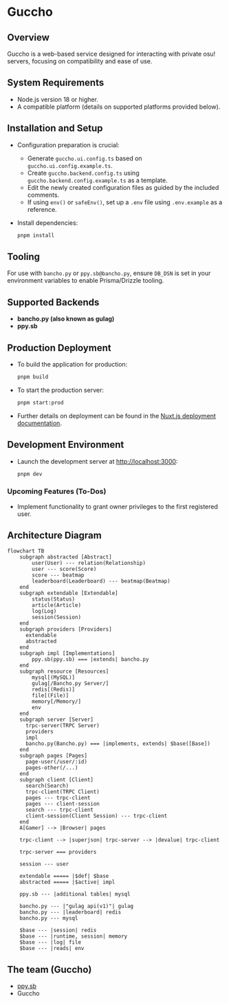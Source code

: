 # Guccho

## Overview

Guccho is a web-based service designed for interacting with private osu! servers, focusing on compatibility and ease of use.

## System Requirements

- Node.js version 18 or higher.
- A compatible platform (details on supported platforms provided below).

## Installation and Setup

- Configuration preparation is crucial:

  - Generate `guccho.ui.config.ts` based on `guccho.ui.config.example.ts`.
  - Create `guccho.backend.config.ts` using `guccho.backend.config.example.ts` as a template.
  - Edit the newly created configuration files as guided by the included comments.
  - If using `env()` or `safeEnv()`, set up a `.env` file using `.env.example` as a reference.

- Install dependencies:
  ```bash
  pnpm install
  ```

## Tooling

For use with `bancho.py` or `ppy.sb@bancho.py`, ensure `DB_DSN` is set in your environment variables to enable Prisma/Drizzle tooling.

## Supported Backends

- **bancho.py (also known as gulag)**
- **ppy.sb**

## Production Deployment

- To build the application for production:

  ```bash
  pnpm build
  ```

- To start the production server:

  ```bash
  pnpm start:prod
  ```

- Further details on deployment can be found in the [Nuxt.js deployment documentation](https://v3.nuxtjs.org/guide/deploy/presets).

## Development Environment

- Launch the development server at <http://localhost:3000>:
  ```bash
  pnpm dev
  ```

### Upcoming Features (To-Dos)

- Implement functionality to grant owner privileges to the first registered user.

## Architecture Diagram

```mermaid
flowchart TB
    subgraph abstracted [Abstract]
        user(User) --- relation(Relationship)
        user --- score(Score)
        score --- beatmap
        leaderboard(Leaderboard) --- beatmap(Beatmap)
    end
    subgraph extendable [Extendable]
        status(Status)
        article(Article)
        log(Log)
        session(Session)
    end
    subgraph providers [Providers]
      extendable
      abstracted
    end
    subgraph impl [Implementations]
        ppy.sb(ppy.sb) === |extends| bancho.py
    end
    subgraph resource [Resources]
        mysql[(MySQL)]
        gulag[/Bancho.py Server/]
        redis[(Redis)]
        file[(File)]
        memory[/Memory/]
        env
    end
    subgraph server [Server]
      trpc-server(TRPC Server)
      providers
      impl
      bancho.py(Bancho.py) === |implements, extends| $base([Base])
    end
    subgraph pages [Pages]
      page-user(/user/:id)
      pages-other(/...)
    end
    subgraph client [Client]
      search(Search)
      trpc-client(TRPC Client)
      pages --- trpc-client
      pages --- client-session
      search --- trpc-client
      client-session(Client Session) --- trpc-client
    end
    A[Gamer] --> |Browser| pages

    trpc-client --> |superjson| trpc-server --> |devalue| trpc-client

    trpc-server === providers

    session --- user

    extendable ===== |$def| $base
    abstracted ===== |$active| impl

    ppy.sb --- |additional tables| mysql

    bancho.py --- |"gulag api(v1)"| gulag
    bancho.py --- |leaderboard| redis
    bancho.py --- mysql

    $base --- |session| redis
    $base --- |runtime, session| memory
    $base --- |log| file
    $base --- |reads| env
```

## The team (Guccho)

- [ppy.sb](https://github.com/ppy-sb)
- Guccho
